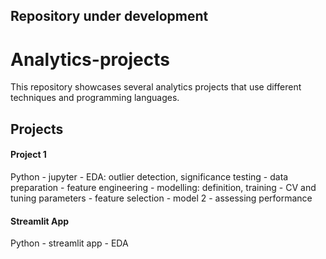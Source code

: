 ## Repository under development

# Analytics-projects
This repository showcases several analytics projects that use different techniques and programming languages.

## Projects

#### Project 1
Python - jupyter - EDA: outlier detection, significance testing - data preparation - feature engineering - modelling: definition, training - CV and tuning parameters -
    feature selection - model 2 - assessing performance


#### Streamlit App
Python - streamlit app - EDA
